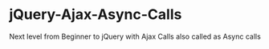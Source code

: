 # jQuery-Ajax-Async-Calls

Next level from Beginner to jQuery with Ajax Calls also called as Async calls
